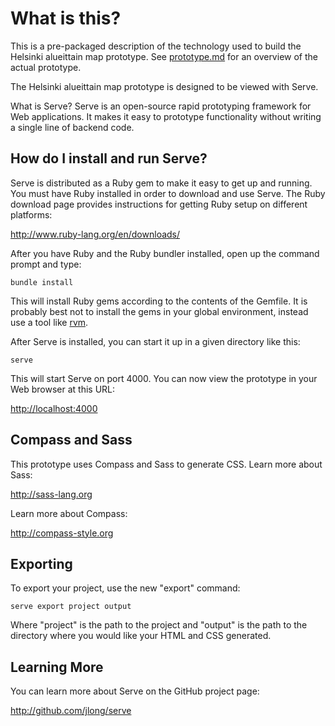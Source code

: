 What is this?
=============

This is a pre-packaged description of the technology used to build the 
Helsinki alueittain map prototype. See [prototype.md](https://github.com/mysema/hki-alueittain/blob/master/map-prototype/prototype.md) for an overview 
of the actual prototype. 

The Helsinki alueittain map prototype is designed to be viewed with Serve.

What is Serve? Serve is an open-source rapid prototyping framework for Web
applications. It makes it easy to prototype functionality without writing a
single line of backend code.

How do I install and run Serve?
-------------------------------

Serve is distributed as a Ruby gem to make it easy to get up and running. You
must have Ruby installed in order to download and use Serve. The Ruby download
page provides instructions for getting Ruby setup on different platforms:

<http://www.ruby-lang.org/en/downloads/>

After you have Ruby and the Ruby bundler installed, open up the command prompt and type:

    bundle install

This will install Ruby gems according to the contents of the Gemfile. It is probably
best not to install the gems in your global environment, instead use a tool like 
[rvm](https://rvm.io/).

After Serve is installed, you can start it up in a given directory like this:

    serve

This will start Serve on port 4000. You can now view the prototype in your
Web browser at this URL:

<http://localhost:4000>

Compass and Sass
----------------

This prototype uses Compass and Sass to generate CSS. Learn more about Sass:

<http://sass-lang.org>

Learn more about Compass:

<http://compass-style.org>

Exporting
---------

To export your project, use the new "export" command:

    serve export project output

Where "project" is the path to the project and "output" is the path to the
directory where you would like your HTML and CSS generated.

Learning More
-------------

You can learn more about Serve on the GitHub project page:

<http://github.com/jlong/serve>
